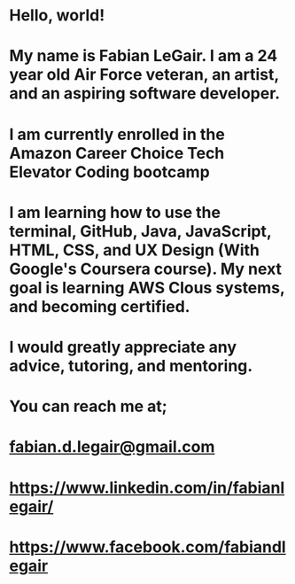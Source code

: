 # Hello, world!
# My name is Fabian LeGair. I am a 24 year old Air Force veteran, an artist, and an aspiring software developer.

# I am currently enrolled in the Amazon Career Choice Tech Elevator Coding bootcamp

# I am learning how to use the terminal, GitHub, Java, JavaScript, HTML, CSS, and UX Design (With Google's Coursera course). My next goal is learning AWS Clous systems, and becoming certified.

# I would greatly appreciate any advice, tutoring, and mentoring.

# You can reach me at;
# fabian.d.legair@gmail.com
# https://www.linkedin.com/in/fabianlegair/
# https://www.facebook.com/fabiandlegair
 